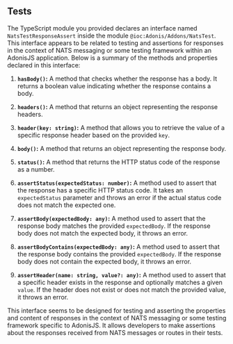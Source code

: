 ## Tests
The TypeScript module you provided declares an interface named `NatsTestResponseAssert` inside the module `@ioc:Adonis/Addons/NatsTest`. This interface appears to be related to testing and assertions for responses in the context of NATS messaging or some testing framework within an AdonisJS application. Below is a summary of the methods and properties declared in this interface:

1. **`hasBody()`:** A method that checks whether the response has a body. It returns a boolean value indicating whether the response contains a body.

2. **`headers()`:** A method that returns an object representing the response headers.

3. **`header(key: string)`:** A method that allows you to retrieve the value of a specific response header based on the provided `key`.

4. **`body()`:** A method that returns an object representing the response body.

5. **`status()`:** A method that returns the HTTP status code of the response as a number.

6. **`assertStatus(expectedStatus: number)`:** A method used to assert that the response has a specific HTTP status code. It takes an `expectedStatus` parameter and throws an error if the actual status code does not match the expected one.

7. **`assertBody(expectedBody: any)`:** A method used to assert that the response body matches the provided `expectedBody`. If the response body does not match the expected body, it throws an error.

8. **`assertBodyContains(expectedBody: any)`:** A method used to assert that the response body contains the provided `expectedBody`. If the response body does not contain the expected body, it throws an error.

9. **`assertHeader(name: string, value?: any)`:** A method used to assert that a specific header exists in the response and optionally matches a given `value`. If the header does not exist or does not match the provided value, it throws an error.

This interface seems to be designed for testing and asserting the properties and content of responses in the context of NATS messaging or some testing framework specific to AdonisJS. It allows developers to make assertions about the responses received from NATS messages or routes in their tests.
